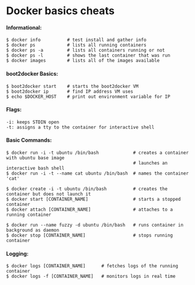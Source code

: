 Docker basics cheats
====================

#### Informational:

	$ docker info          # test install and gather info
	$ docker ps            # lists all running containers
	$ docker ps -a 		   # lists all containers running or not
	$ docker ps -l 		   # shows the last container that was run
	$ docker images		   # lists all of the images available


#### boot2docker Basics:

	$ boot2docker start    # starts the boot2docker VM
	$ boot2docker ip       # find IP address VM uses 
	$ echo $DOCKER_HOST    # print out environment variable for IP


#### Flags:

	-i: keeps STDIN	open
	-t: assigns a tty to the container for interactive shell


#### Basic Commands:

	$ docker run -i -t ubuntu /bin/bash		        # creates a container with ubuntu base image
											        # launches an interactive bash shell
	$ docker run -i -t --name cat ubuntu /bin/bash	# names the container 'cat'

	$ docker create -i -t ubuntu /bin/bash			# creates the container but does not launch it							        
	$ docker start [CONTAINER_NAME]                 # starts a stopped container
	$ docker attach [CONTAINER_NAME]				# attaches to a running container

	$ docker run --name fuzzy -d ubuntu /bin/bash   # runs container in background as daemon
	$ docker stop [CONTAINER_NAME]                  # stops running container


#### Logging:

	$ docker logs [CONTAINER_NAME] 		# fetches logs of the running container
	$ docker logs -f [CONTAINER_NAME]	# monitors logs in real time

